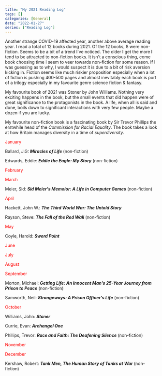 ```yaml
---
title: "My 2021 Reading Log"
tags: []
categories: [General]
date: "2022-01-27"
series: ["Reading Log"]
---
```


Another strange COVID-19 affected year, another above average reading year. I read a total of 12 books during 2021. Of the 12 books, 8 were non-fiction. Seems to 
be a bit of a trend I've noticed. The older I get the more I tend to be attracted to non-fiction books. It isn't a conscious thing, come book choosing time I 
seem to veer towards non-fiction for some reason. If I was guessing as to why, I would suspect it is due to a bit of risk aversion kicking in. Fiction seems like 
much riskier proposition especially when a lot of fiction is pushing 400-500 pages and almost inevitably each book is port of a trilogy especially in my favourite 
genre science fiction & fantasy.

My favourite book of 2021 was Stoner by John Williams. Nothing very exciting happens in the book, but the small events that did happen were of great significance to 
the protagonists in the book. A life, when all is said and done, boils down to significant interactions with very few people. Maybe a dozen if you are lucky.

My favourite non-fiction book is a fascinating book by Sir Trevor Phillips the erstwhile head of the *Commission for Racial Equality*. The book takes a look at how 
Britain manages diversity in a time of *superdiversity*.

<span style="color: #ff0000;">January</span>

Ballard, J.G: ***Miracles of Life*** (non-fiction)

Edwards, Eddie: ***Eddie the Eagle: My Story*** (non-fiction)

<span style="color: #ff0000;">February</span>

<span style="color: #ff0000;">March</span>

Meier, Sid: ***Sid Meier's Memoior: A Life in Computer Games*** (non-fiction)

<span style="color: #ff0000;">April</span>

Hackett, John W.: ***The Third World War: The Untold Story***

Rayson, Steve: ***The Fall of the Red Wall*** (non-fiction)

<span style="color: #ff0000;">May</span>

Coyle, Harold: ***Sword Point***

<span style="color: #ff0000;">June</span>

<span style="color: #ff0000;">July</span>

<span style="color: #ff0000;">August</span>

<span style="color: #ff0000;">September</span>

Morton, Michael: ***Getting Life: An Innocent Man's 25-Year Journey from Prison to Peace*** (non-fiction)

Samworth, Neil: ***Strangeways: A Prison Officer's Life*** (non-fiction)

<span style="color: #ff0000;">October</span>

Williams, John: ***Stoner***

Currie, Evan: ***Archangel One***

Phillips, Trevor: ***Race and Faith: The Deafening Silence*** (non-fiction)

<span style="color: #ff0000;">November</span>

<span style="color: #ff0000;">December</span>

Kershaw, Robert: ***Tank Men, The Human Story of Tanks at War*** (non-fiction)
